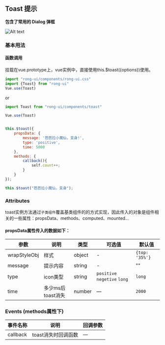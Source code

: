 ## Toast 提示

**包含了常用的 Dialog 弹框**

![Alt text](https://rong360.github.io/rong-ui/assets/images/toast.jpg)

### 基本用法

#### 函数调用
挂载在vue.prototype上，vue实例中，直接使用this.$toast({options})使用。

```js
import "rong-ui/components/rong-ui.css"
import {Toast} from "rong-ui"
Vue.use(Toast)
```

or

```js
import Toast from "rong-ui/components/toast"

Vue.use(Toast)

```

```js

this.$toast({
    propsData: {
        message: '芭芭拉小魔仙，变身!',
        type: 'positive',
        time: 5000
    },
    methods: {
        callback(){
            self.count++;
        }
    }
});

this.$toast("芭芭拉小魔仙，变身");

```

### Attributes

toast实例方法通过`子类组件`覆盖基类组件的的方式实现，因此传入的对象是组件相关的一些属性：propsData、methods、computed、mounted...

#### propsData属性传入的数据如下：

| 参数      | 说明    | 类型      | 可选值       | 默认值   |
|---------- |-------- |---------- |-------------  |-------- |
| wrapStyleObj | 样式 | object | - | `{top: '35%'}` |
| message  | 提示内容    | string   | -  | "" |
| type  | icon类型    | string   | `positive` `negetive` `long` | `long` |
| time  | 多少ms后toast消失    | number   | — | `2000` |

### Events (methods属性下)

| 事件名称      | 说明    | 回调参数      |
|---------- |-------- |---------- |
| callback  | toast消失时回调函数    | — |

